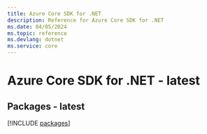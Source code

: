 ```yaml
---
title: Azure Core SDK for .NET
description: Reference for Azure Core SDK for .NET
ms.date: 04/05/2024
ms.topic: reference
ms.devlang: dotnet
ms.service: core
---
```

# Azure Core SDK for .NET - latest
## Packages - latest
[!INCLUDE [packages](core-index.md)]